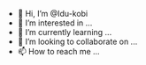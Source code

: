 - 👋 Hi, I’m @Idu-kobi
- 👀 I’m interested in ...
- 🌱 I’m currently learning ...
- 💞️ I’m looking to collaborate on ...
- 📫 How to reach me ...

<!---
Idu-kobi/Idu-kobi is a ✨ special ✨ repository because its `README.md` (this file) appears on your GitHub profile.
You can click the Preview link to take a look at your changes.
--->
